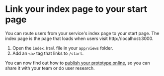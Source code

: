 # Link your index page to your start page

You can route users from your service's index page to your start page. The index page is the page that loads when users visit http://localhost:3000.

1. Open the `index.html` file in your `app/views` folder.
2. Add an `<a>` tag that links to `/start`.

You can now find out how to [publish your prototype online](/docs/publishing-on-heroku), so you can share it with your team or do user research.
